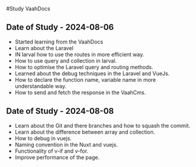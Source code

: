 

#Study VaahDocs

## Date of Study - 2024-08-06 
- Started learning from the VaahDocs
- Learn about the Laravel
- IN larval how to use the routes in more efficient way.
- How to use query and collection in larval.
- How to optimise the Laravel query and routing methods.
- Learned about the debug techniques in the Laravel and VueJs.
- How to declare the function name, variable name in more understandable way.
- How to send and fetch the response in the VaahCms.


## Date of Study - 2024-08-08

- Learn about the Git and there branches and how to squash the commit.
- Learn about the difference between array and collection.
- How to debug in vuejs.
- Naming convention in the Nuxt and vuejs.
- Functionality of v-if and v-for.
- Improve performance of the page.